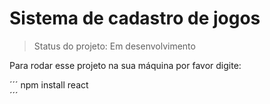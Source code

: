 <h1>Sistema de cadastro de jogos </h1>

> Status do projeto: Em desenvolvimento

Para rodar esse projeto na sua máquina por favor digite:

´´´
npm install react       
´´´

